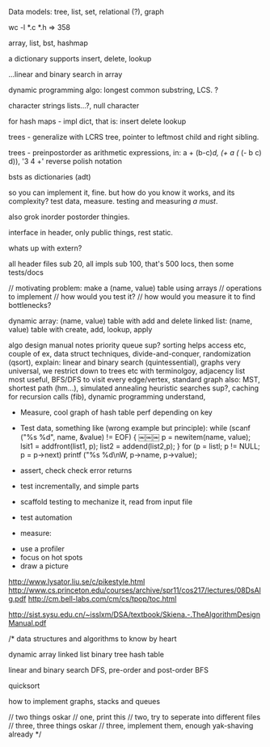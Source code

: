 Data models: tree, list, set, relational (?), graph

wc -l *.c *.h => 358

array, list, bst, hashmap

a dictionary supports insert, delete, lookup

...linear and binary search in array

dynamic programming algo: longest common substring, LCS. ?

character strings lists...?, null character

for hash maps - impl dict, that is: insert delete lookup

trees - generalize with LCRS tree, pointer to leftmost child and right sibling.

trees - preinpostorder as arithmetic expressions, in: a + (b-c)*d, (+ a (* (- b c) d)), '3 4 +' reverse polish notation

bsts as dictionaries (adt)

so you can implement it, fine. but how do you know it works, and its complexity? test data, measure. testing and measuring _a must_.

also grok inorder postorder thingies.

interface in header, only public things, rest static.

whats up with extern?

all header files sub 20, all impls sub 100, that's 500 locs, then some tests/docs

// motivating problem: make a (name, value) table using arrays
// operations to implement
// how would you test it?
// how would you measure it to find bottlenecks?


dynamic array: (name, value) table with add and delete
linked list: (name, value) table with create, add, lookup, apply



algo design manual notes
priority queue sup? sorting helps access etc, couple of ex, data struct techniques, divide-and-conquer, randomization (qsort), explain: linear and binary search (quintessential), graphs very universal, we restrict down to trees etc with terminolgoy, adjacency list most useful, BFS/DFS to visit every edge/vertex, standard graph also: MST, shortest path (hm...), simulated annealing heuristic searches sup?, caching for recursion calls (fib), dynamic programming understand,




* Measure, cool graph of hash table perf depending on key

* Test data, something like (wrong example but principle):
while (scanf ("%s %d", name, &value) != EOF) {
￼￼￼  p = newitem(name, value);
     lsit1 = addfront(list1, p);
     list2 = addend(list2,p);
}
for (p = listl; p != NULL; p = p->next)
    printf ("%s %d\nW, p->name, p->value);

* assert, check check error returns
* test incrementally, and simple parts
* scaffold testing to mechanize it, read from input file
* test automation

* measure:
- use a profiler
- focus on hot spots
- draw a picture


http://www.lysator.liu.se/c/pikestyle.html
http://www.cs.princeton.edu/courses/archive/spr11/cos217/lectures/08DsAlg.pdf
http://cm.bell-labs.com/cm/cs/tpop/toc.html

http://sist.sysu.edu.cn/~isslxm/DSA/textbook/Skiena.-.TheAlgorithmDesignManual.pdf


/* data structures and algorithms to know by heart

   dynamic array
   linked list
   binary tree
   hash table

   linear and binary search
   DFS, pre-order and post-order
   BFS

   quicksort

   how to implement graphs, stacks and queues

   // two things oskar
   // one, print this
   // two, try to seperate into different files
   // three, three things oskar
   // three, implement them, enough yak-shaving already
*/
